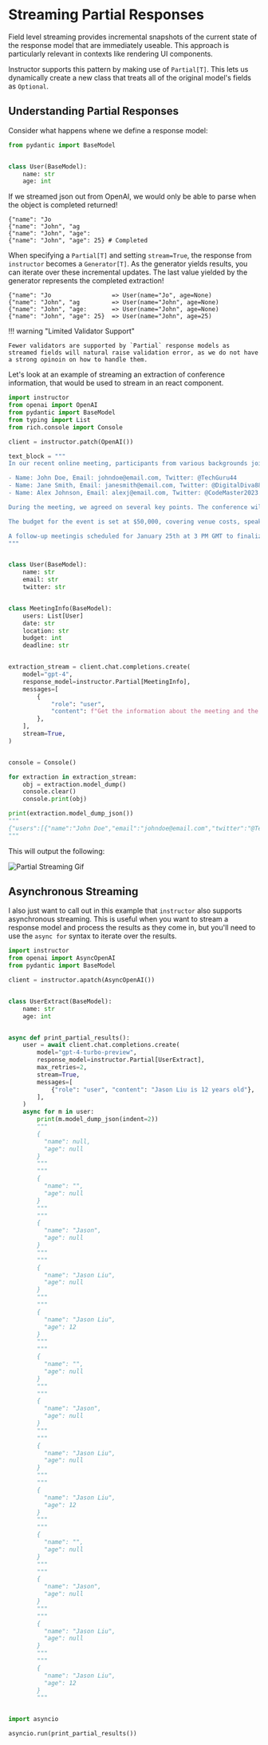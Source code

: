 # Streaming Partial Responses

Field level streaming provides incremental snapshots of the current state of the response model that are immediately useable. This approach is particularly relevant in contexts like rendering UI components.

Instructor supports this pattern by making use of `Partial[T]`. This lets us dynamically create a new class that treats all of the original model's fields as `Optional`.

## Understanding Partial Responses

Consider what happens whene we define a response model:

```python
from pydantic import BaseModel


class User(BaseModel):
    name: str
    age: int
```

If we streamed json out from OpenAI, we would only be able to parse when the object is completed returned!

```
{"name": "Jo
{"name": "John", "ag
{"name": "John", "age":
{"name": "John", "age": 25} # Completed
```

When specifying a `Partial[T]` and setting `stream=True`, the response from `instructor` becomes a `Generator[T]`. As the generator yields results, you can iterate over these incremental updates. The last value yielded by the generator represents the completed extraction!

```
{"name": "Jo                 => User(name="Jo", age=None)
{"name": "John", "ag         => User(name="John", age=None)
{"name": "John", "age:       => User(name="John", age=None)
{"name": "John", "age": 25}  => User(name="John", age=25)
```

!!! warning "Limited Validator Support"

    Fewer validators are supported by `Partial` response models as streamed fields will natural raise validation error, as we do not have a strong opinoin on how to handle them.

Let's look at an example of streaming an extraction of conference information, that would be used to stream in an react component.

```python
import instructor
from openai import OpenAI
from pydantic import BaseModel
from typing import List
from rich.console import Console

client = instructor.patch(OpenAI())

text_block = """
In our recent online meeting, participants from various backgrounds joined to discuss the upcoming tech conference. The names and contact details of the participants were as follows:

- Name: John Doe, Email: johndoe@email.com, Twitter: @TechGuru44
- Name: Jane Smith, Email: janesmith@email.com, Twitter: @DigitalDiva88
- Name: Alex Johnson, Email: alexj@email.com, Twitter: @CodeMaster2023

During the meeting, we agreed on several key points. The conference will be held on March 15th, 2024, at the Grand Tech Arena located at 4521 Innovation Drive. Dr. Emily Johnson, a renowned AI researcher, will be our keynote speaker.

The budget for the event is set at $50,000, covering venue costs, speaker fees, and promotional activities. Each participant is expected to contribute an article to the conference blog by February 20th.

A follow-up meetingis scheduled for January 25th at 3 PM GMT to finalize the agenda and confirm the list of speakers.
"""


class User(BaseModel):
    name: str
    email: str
    twitter: str


class MeetingInfo(BaseModel):
    users: List[User]
    date: str
    location: str
    budget: int
    deadline: str


extraction_stream = client.chat.completions.create(
    model="gpt-4",
    response_model=instructor.Partial[MeetingInfo],
    messages=[
        {
            "role": "user",
            "content": f"Get the information about the meeting and the users {text_block}",
        },
    ],
    stream=True,
)


console = Console()

for extraction in extraction_stream:
    obj = extraction.model_dump()
    console.clear()
    console.print(obj)

print(extraction.model_dump_json())
"""
{"users":[{"name":"John Doe","email":"johndoe@email.com","twitter":"@TechGuru44"},{"name":"Jane Smith","email":"janesmith@email.com","twitter":"@DigitalDiva88"},{"name":"Alex Johnson","email":"alexj@email.com","twitter":"@CodeMaster2023"}],"date":"2024-03-15","location":"Grand Tech Arena located at 4521 Innovation Drive","budget":50000,"deadline":"2024-02-20"}
"""
```

This will output the following:

![Partial Streaming Gif](../img/partial.gif)

## Asynchronous Streaming

I also just want to call out in this example that `instructor` also supports asynchronous streaming. This is useful when you want to stream a response model and process the results as they come in, but you'll need to use the `async for` syntax to iterate over the results.

```python
import instructor
from openai import AsyncOpenAI
from pydantic import BaseModel

client = instructor.apatch(AsyncOpenAI())


class UserExtract(BaseModel):
    name: str
    age: int


async def print_partial_results():
    user = await client.chat.completions.create(
        model="gpt-4-turbo-preview",
        response_model=instructor.Partial[UserExtract],
        max_retries=2,
        stream=True,
        messages=[
            {"role": "user", "content": "Jason Liu is 12 years old"},
        ],
    )
    async for m in user:
        print(m.model_dump_json(indent=2))
        """
        {
          "name": null,
          "age": null
        }
        """
        """
        {
          "name": "",
          "age": null
        }
        """
        """
        {
          "name": "Jason",
          "age": null
        }
        """
        """
        {
          "name": "Jason Liu",
          "age": null
        }
        """
        """
        {
          "name": "Jason Liu",
          "age": 12
        }
        """
        """
        {
          "name": "",
          "age": null
        }
        """
        """
        {
          "name": "Jason",
          "age": null
        }
        """
        """
        {
          "name": "Jason Liu",
          "age": null
        }
        """
        """
        {
          "name": "Jason Liu",
          "age": 12
        }
        """
        """
        {
          "name": "",
          "age": null
        }
        """
        """
        {
          "name": "Jason",
          "age": null
        }
        """
        """
        {
          "name": "Jason Liu",
          "age": null
        }
        """
        """
        {
          "name": "Jason Liu",
          "age": 12
        }
        """


import asyncio

asyncio.run(print_partial_results())
```
